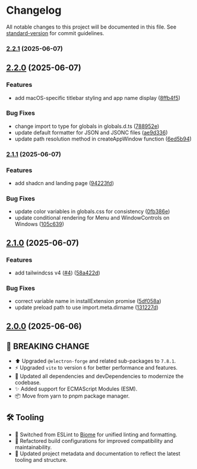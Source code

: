 # Changelog

All notable changes to this project will be documented in this file. See [standard-version](https://github.com/conventional-changelog/standard-version) for commit guidelines.

### [2.2.1](https://github.com/flaviodelgrosso/electron-forge-react-typescript-boilerplate/compare/v2.2.0...v2.2.1) (2025-06-07)

## [2.2.0](https://github.com/flaviodelgrosso/electron-forge-react-typescript-boilerplate/compare/v2.1.1...v2.2.0) (2025-06-07)


### Features

* add macOS-specific titlebar styling and app name display ([8ffb4f5](https://github.com/flaviodelgrosso/electron-forge-react-typescript-boilerplate/commit/8ffb4f5c06e976b0d4695ad8747568307f5ef418))


### Bug Fixes

* change import to type for globals in globals.d.ts ([788952e](https://github.com/flaviodelgrosso/electron-forge-react-typescript-boilerplate/commit/788952e93f84c1ebceeb69d3780c7466c7c3c88f))
* update default formatter for JSON and JSONC files ([ae9d336](https://github.com/flaviodelgrosso/electron-forge-react-typescript-boilerplate/commit/ae9d3369f06e0dc77002631b8e8e2678f166a104))
* update path resolution method in createAppWindow function ([6ed5b94](https://github.com/flaviodelgrosso/electron-forge-react-typescript-boilerplate/commit/6ed5b9478e9c8e0837b286393a336803840a29da))

### [2.1.1](https://github.com/flaviodelgrosso/electron-forge-react-typescript-boilerplate/compare/v2.1.0...v2.1.1) (2025-06-07)


### Features

* add shadcn and landing page ([94223fd](https://github.com/flaviodelgrosso/electron-forge-react-typescript-boilerplate/commit/94223fd4e797b153db08241727b2d3cd3d54962d))


### Bug Fixes

* update color variables in globals.css for consistency ([0fb386e](https://github.com/flaviodelgrosso/electron-forge-react-typescript-boilerplate/commit/0fb386e5f3fc6b374778b709a2c003d03d86147d))
* update conditional rendering for Menu and WindowControls on Windows ([105c639](https://github.com/flaviodelgrosso/electron-forge-react-typescript-boilerplate/commit/105c6399c3b9782bdd380a9f42ef4c6027676236))

## [2.1.0](https://github.com/flaviodelgrosso/electron-forge-react-typescript-boilerplate/compare/v2.0.0...v2.1.0) (2025-06-07)

### Features

* add tailwindcss v4 ([#4](https://github.com/flaviodelgrosso/electron-forge-react-typescript-boilerplate/issues/4)) ([58a422d](https://github.com/flaviodelgrosso/electron-forge-react-typescript-boilerplate/commit/58a422d53fdd9d1a463cff6499ddb15d46edd075))

### Bug Fixes

* correct variable name in installExtension promise ([5df058a](https://github.com/flaviodelgrosso/electron-forge-react-typescript-boilerplate/commit/5df058a43511f87d6b54b5c4441cf69e9880a88c))
* update preload path to use import.meta.dirname ([131227d](https://github.com/flaviodelgrosso/electron-forge-react-typescript-boilerplate/commit/131227d3d56c07406121514b1c1409140ab0158e))

## [2.0.0](https://github.com/flaviodelgrosso/electron-forge-react-typescript-boilerplate/compare/v1.1.0...v2.0.0) (2025-06-06)

## 🚀 BREAKING CHANGE

* ⬆️ Upgraded `@electron-forge` and related sub-packages to `7.8.1`.
* ⚡ Upgraded `vite` to version `6` for better performance and features.
* 🧹 Updated all dependencies and devDependencies to modernize the codebase.
* ✨ Added support for ECMAScript Modules (ESM).
* 📦 Move from yarn to pnpm package manager.

## 🛠️ Tooling

* 🔄 Switched from ESLint to [Biome](https://biomejs.dev) for unified linting and formatting.
* 🧰 Refactored build configurations for improved compatibility and maintainability.
* 📝 Updated project metadata and documentation to reflect the latest tooling and structure.
